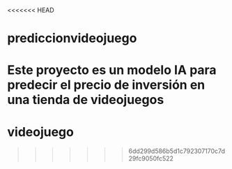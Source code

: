<<<<<<< HEAD
# prediccionvideojuego
Este proyecto es un modelo IA para predecir el precio de inversión en una tienda de videojuegos
=======
# videojuego
>>>>>>> 6dd299d586b5d1c792307170c7d29fc9050fc522
